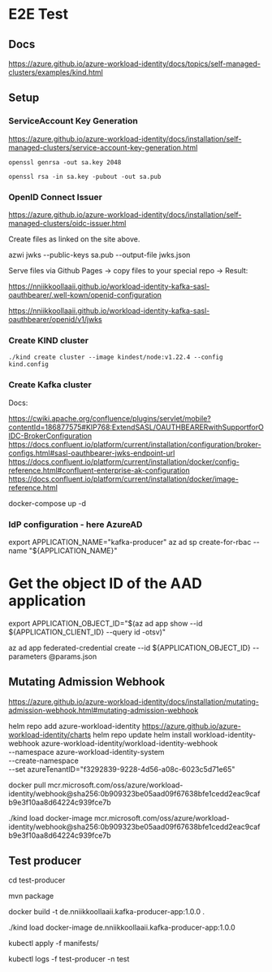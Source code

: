 # E2E Test

## Docs

https://azure.github.io/azure-workload-identity/docs/topics/self-managed-clusters/examples/kind.html

## Setup

### ServiceAccount Key Generation

https://azure.github.io/azure-workload-identity/docs/installation/self-managed-clusters/service-account-key-generation.html

    openssl genrsa -out sa.key 2048

    openssl rsa -in sa.key -pubout -out sa.pub

### OpenID Connect Issuer

https://azure.github.io/azure-workload-identity/docs/installation/self-managed-clusters/oidc-issuer.html

Create files as linked on the site above.

  azwi jwks --public-keys sa.pub --output-file jwks.json

Serve files via Github Pages -> copy files to your special <username> repo -> Result:

https://nniikkoollaaii.github.io/workload-identity-kafka-sasl-oauthbearer/.well-kown/openid-configuration

https://nniikkoollaaii.github.io/workload-identity-kafka-sasl-oauthbearer/openid/v1/jwks



### Create KIND cluster

```
./kind create cluster --image kindest/node:v1.22.4 --config kind.config
```


### Create Kafka cluster

Docs:

https://cwiki.apache.org/confluence/plugins/servlet/mobile?contentId=186877575#KIP768:ExtendSASL/OAUTHBEARERwithSupportforOIDC-BrokerConfiguration
https://docs.confluent.io/platform/current/installation/configuration/broker-configs.html#sasl-oauthbearer-jwks-endpoint-url
https://docs.confluent.io/platform/current/installation/docker/config-reference.html#confluent-enterprise-ak-configuration
https://docs.confluent.io/platform/current/installation/docker/image-reference.html


  docker-compose up -d

### IdP configuration - here AzureAD

  export APPLICATION_NAME="kafka-producer"
  az ad sp create-for-rbac --name "${APPLICATION_NAME}"

  # Get the object ID of the AAD application
  export APPLICATION_OBJECT_ID="$(az ad app show --id ${APPLICATION_CLIENT_ID} --query id -otsv)"

  az ad app federated-credential create --id ${APPLICATION_OBJECT_ID} --parameters @params.json


## Mutating Admission Webhook

https://azure.github.io/azure-workload-identity/docs/installation/mutating-admission-webhook.html#mutating-admission-webhook


  helm repo add azure-workload-identity https://azure.github.io/azure-workload-identity/charts
  helm repo update
  helm install workload-identity-webhook azure-workload-identity/workload-identity-webhook \
    --namespace azure-workload-identity-system \
    --create-namespace \
    --set azureTenantID="f3292839-9228-4d56-a08c-6023c5d71e65"


  docker pull mcr.microsoft.com/oss/azure/workload-identity/webhook@sha256:0b909323be05aad09f67638bfe1cedd2eac9cafb9e3f10aa8d64224c939fce7b
  
  ./kind load docker-image mcr.microsoft.com/oss/azure/workload-identity/webhook@sha256:0b909323be05aad09f67638bfe1cedd2eac9cafb9e3f10aa8d64224c939fce7b

## Test producer

  cd test-producer

  mvn package

  docker build -t de.nniikkoollaaii.kafka-producer-app:1.0.0 .

  ./kind load docker-image de.nniikkoollaaii.kafka-producer-app:1.0.0

  kubectl apply -f manifests/

  kubectl logs -f test-producer -n test